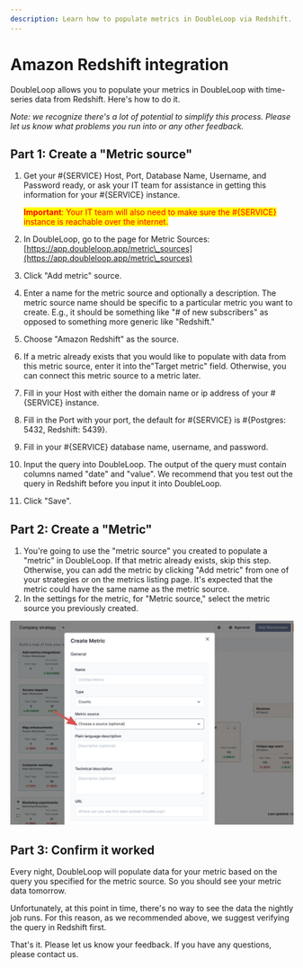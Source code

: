 ```yaml
---
description: Learn how to populate metrics in DoubleLoop via Redshift.
---
```


# Amazon Redshift integration

DoubleLoop allows you to populate your metrics in DoubleLoop with time-series data from Redshift. Here's how to do it.

_Note: we recognize there's a lot of potential to simplify this process. Please let us know what problems you run into or any other feedback._

## Part 1: **Create a "Metric source"**

1.  Get your #{SERVICE} Host, Port, Database Name, Username, and Password ready, or ask your IT team for assistance in getting this information for your #{SERVICE} instance.

    <mark style="color:red;">**Important**</mark><mark style="color:red;">: Your IT team will also need to make sure the #{SERVICE} instance is reachable over the internet.</mark>
2. In DoubleLoop, go to the page for Metric Sources: [https://app.doubleloop.app/metric\_sources](https://app.doubleloop.app/metric\_sources)
3. Click "Add metric" source.
4. Enter a name for the metric source and optionally a description. The metric source name should be specific to a particular metric you want to create. E.g., it should be something like "# of new subscribers" as opposed to something more generic like "Redshift."
5. Choose "Amazon Redshift" as the source.
6. If a metric already exists that you would like to populate with data from this metric source, enter it into the"Target metric" field. Otherwise, you can connect this metric source to a metric later.
7. Fill in your Host with either the domain name or ip address of your #{SERVICE} instance.
8. Fill in the Port with your port, the default for #{SERVICE} is #{Postgres: 5432, Redshift: 5439}.
9. Fill in your #{SERVICE} database name, username, and password.
10. Input the query into DoubleLoop. The output of the query must contain columns named "date" and "value". We recommend that you test out the query in Redshift before you input it into DoubleLoop.
11. Click "Save".

## Part 2: **Create a "Metric"**

1. You're going to use the "metric source" you created to populate a "metric" in DoubleLoop. If that metric already exists, skip this step. Otherwise, you can add the metric by clicking "Add metric" from one of your strategies or on the metrics listing page. It's expected that the metric could have the same name as the metric source.
2. In the settings for the metric, for "Metric source," select the metric source you previously created.

![](<../.gitbook/assets/CleanShot 2022-03-07 at 14.52.00@2x.png>)

## Part 3: Confirm it worked

Every night, DoubleLoop will populate data for your metric based on the query you specified for the metric source. So you should see your metric data tomorrow.

Unfortunately, at this point in time, there's no way to see the data the nightly job runs. For this reason, as we recommended above, we suggest verifying the query in Redshift first.

That's it. Please let us know your feedback. If you have any questions, please contact us.
